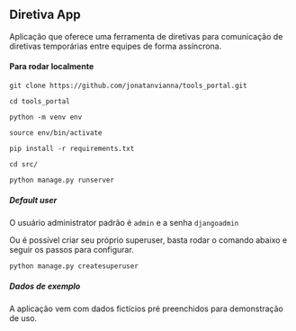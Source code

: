 ## Diretiva App

Aplicação que oferece uma ferramenta de diretivas para comunicação de diretivas temporárias entre equipes de forma assíncrona.


#### Para rodar localmente 

```
git clone https://github.com/jonatanvianna/tools_portal.git

cd tools_portal

python -m venv env

source env/bin/activate

pip install -r requirements.txt

cd src/

python manage.py runserver

```

##### Default user

O usuário administrator padrão é ```admin``` e a senha ```djangoadmin```

Ou é possível criar seu próprio superuser, basta rodar o comando abaixo e seguir os passos para configurar.

```python manage.py createsuperuser```


##### Dados de exemplo

A aplicação vem com dados fictícios pré preenchidos para demonstração de uso.